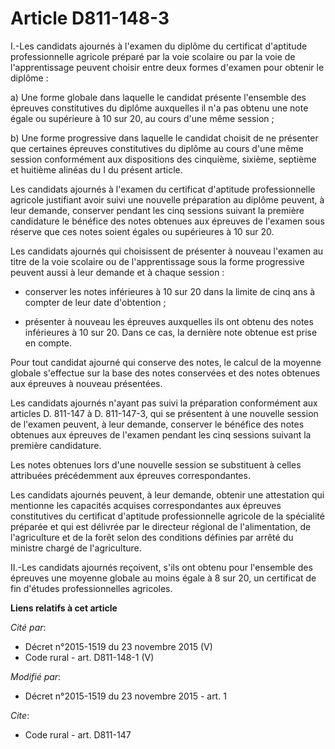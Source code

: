 # Article D811-148-3

I.-Les candidats ajournés à l'examen du diplôme du certificat d'aptitude professionnelle agricole préparé par la voie
scolaire ou par la voie de l'apprentissage peuvent choisir entre deux formes d'examen pour obtenir le diplôme : 

a) Une forme globale dans laquelle le candidat présente l'ensemble des épreuves constitutives du diplôme auxquelles il n'a
pas obtenu une note égale ou supérieure à 10 sur 20, au cours d'une même session ; 

b) Une forme progressive dans laquelle le candidat choisit de ne présenter que certaines épreuves constitutives du diplôme au
cours d'une même session conformément aux dispositions des cinquième, sixième, septième et huitième alinéas du I du présent
article. 

Les candidats ajournés à l'examen du certificat d'aptitude professionnelle agricole justifiant avoir suivi une nouvelle
préparation au diplôme peuvent, à leur demande, conserver pendant les cinq sessions suivant la première candidature le
bénéfice des notes obtenues aux épreuves de l'examen sous réserve que ces notes soient égales ou supérieures à 10 sur 20. 

Les candidats ajournés qui choisissent de présenter à nouveau l'examen au titre de la voie scolaire ou de l'apprentissage
sous la forme progressive peuvent aussi à leur demande et à chaque session :

- conserver les notes inférieures à 10 sur 20 dans la limite de cinq ans à compter de leur date d'obtention ;

- présenter à nouveau les épreuves auxquelles ils ont obtenu des notes inférieures à 10 sur 20. Dans ce cas, la dernière note
obtenue est prise en compte. 

Pour tout candidat ajourné qui conserve des notes, le calcul de la moyenne globale s'effectue sur la base des notes
conservées et des notes obtenues aux épreuves à nouveau présentées. 

Les candidats ajournés n'ayant pas suivi la préparation conformément aux articles D. 811-147 à D. 811-147-3, qui se
présentent à une nouvelle session de l'examen peuvent, à leur demande, conserver le bénéfice des notes obtenues aux épreuves
de l'examen pendant les cinq sessions suivant la première candidature. 

Les notes obtenues lors d'une nouvelle session se substituent à celles attribuées précédemment aux épreuves correspondantes. 

Les candidats ajournés peuvent, à leur demande, obtenir une attestation qui mentionne les capacités acquises correspondantes
aux épreuves constitutives du certificat d'aptitude professionnelle agricole de la spécialité préparée et qui est délivrée
par le directeur régional de l'alimentation, de l'agriculture et de la forêt selon des conditions définies par arrêté du
ministre chargé de l'agriculture. 

II.-Les candidats ajournés reçoivent, s'ils ont obtenu pour l'ensemble des épreuves une moyenne globale au moins égale à 8
sur 20, un certificat de fin d'études professionnelles agricoles.

**Liens relatifs à cet article**

_Cité par_:

  - Décret n°2015-1519 du 23 novembre 2015 (V)
  - Code rural - art. D811-148-1 (V)

_Modifié par_:

  - Décret n°2015-1519 du 23 novembre 2015 - art. 1

_Cite_:

  - Code rural - art. D811-147
